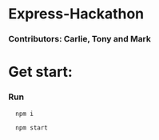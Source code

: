# Express-Hackathon

### Contributors: Carlie, Tony and Mark

# Get start:
### Run 
```bash
  npm i
```
```bash
  npm start
```